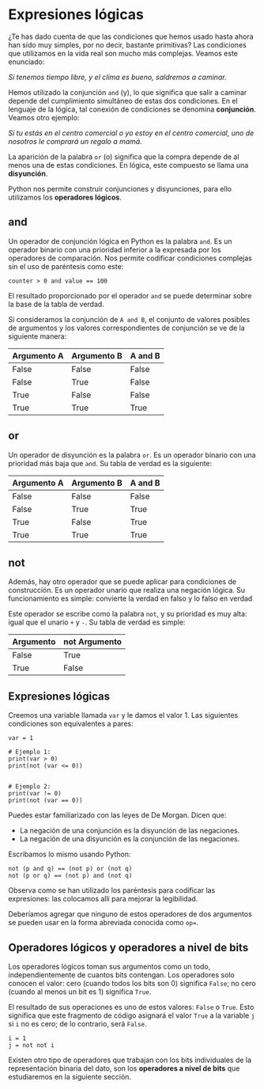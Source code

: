 # Expresiones lógicas

¿Te has dado cuenta de que las condiciones que hemos usado hasta ahora han sido muy simples, por no decir, bastante primitivas? Las condiciones que utilizamos en la vida real son mucho más complejas. Veamos este enunciado:

*Si tenemos tiempo libre, y el clima es bueno, saldremos a caminar.*

Hemos utilizado la conjunción `and` (y), lo que significa que salir a caminar depende del cumplimiento simultáneo de estas dos condiciones. En el lenguaje de la lógica, tal conexión de condiciones se denomina **conjunción**. Veamos otro ejemplo:

*Si tu estás en el centro comercial o yo estoy en el centro comercial, uno de nosotros le comprará un regalo a mamá.*

La aparición de la palabra `or` (o) significa que la compra depende de al menos una de estas condiciones. En lógica, este compuesto se llama una **disyunción**.

Python nos permite construir conjunciones y disyunciones, para ello utilizamos los **operadores lógicos**.

## and

Un operador de conjunción lógica en Python es la palabra `and`. Es un operador binario con una prioridad inferior a la expresada por los operadores de comparación. Nos permite codificar condiciones complejas sin el uso de paréntesis como este:

```
counter > 0 and value == 100
```

El resultado proporcionado por el operador `and` se puede determinar sobre la base de la tabla de verdad.

Si consideramos la conjunción de `A and B`, el conjunto de valores posibles de argumentos y los valores correspondientes de conjunción se ve de la siguiente manera:

|Argumento A |	Argumento B |	A and B |
-------------|--------------|-----------|
| False      |False         |False      |
| False      |True 	        |False      |
| True 	     |False         |False      |
| True 	     |True 	        |True       |

## or

Un operador de disyunción es la palabra `or`. Es un operador binario con una prioridad más baja que `and`. Su tabla de verdad es la siguiente:

|Argumento A |	Argumento B |	A and B |
-------------|--------------|-----------|
| False      |False         |False      |
| False      |True 	        |True       |
| True 	     |False         |True       |
| True 	     |True 	        |True       |

## not

Además, hay otro operador que se puede aplicar para condiciones de construcción. Es un operador unario que realiza una negación lógica. Su funcionamiento es simple: convierte la verdad en falso y lo falso en verdad

Este operador se escribe como la palabra `not`, y su prioridad es muy alta: igual que el unario `+` y `-`. Su tabla de verdad es simple:


|Argumento   |	not Argumento|
-------------|---------------|
| False      |True           |
| True 	     |False          |


## Expresiones lógicas

Creemos una variable llamada `var` y le damos el valor 1. Las siguientes condiciones son equivalentes a pares:

```
var = 1

# Ejemplo 1:
print(var > 0)
print(not (var <= 0))


# Ejemplo 2:
print(var != 0)
print(not (var == 0))
```

Puedes estar familiarizado con las leyes de De Morgan. Dicen que:

* La negación de una conjunción es la disyunción de las negaciones.
* La negación de una disyunción es la conjunción de las negaciones.

Escribamos lo mismo usando Python:

```
not (p and q) == (not p) or (not q)
not (p or q) == (not p) and (not q)
```

Observa como se han utilizado los paréntesis para codificar las expresiones: las colocamos allí para mejorar la legibilidad.

Deberíamos agregar que ninguno de estos operadores de dos argumentos se pueden usar en la forma abreviada conocida como `op=`.

## Operadores lógicos y operadores a nivel de bits

Los operadores lógicos toman sus argumentos como un todo, independientemente de cuantos bits contengan. Los operadores solo conocen el valor: cero (cuando todos los bits son 0) significa `False`; no cero (cuando al menos un bit es 1) significa `True`.

El resultado de sus operaciones es uno de estos valores: `False` o `True`. Esto significa que este fragmento de código asignará el valor `True` a la variable `j` si `i` no es cero; de lo contrario, será `False`.

```
i = 1
j = not not i
```

Existen otro tipo de operadores que trabajan con los bits individuales de la representación binaria del dato, son los **operadores a nivel de bits** que estudiaremos en la siguiente sección.
